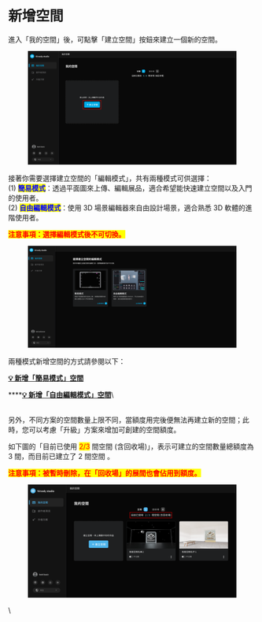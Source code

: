 # 新增空間

進入「我的空間」後，可點擊「建立空間」按鈕來建立一個新的空間。

<figure><img src="../../.gitbook/assets/Frame 8.png" alt=""><figcaption></figcaption></figure>



接著你需要選擇建立空間的「編輯模式」，共有兩種模式可供選擇：\
(1) <mark style="color:blue;">**簡易模式**</mark>：透過平面圖來上傳、編輯展品，適合希望能快速建立空間以及入門的使用者。\
(2) <mark style="color:blue;">**自由編輯模式**</mark>：使用 3D 場景編輯器來自由設計場景，適合熟悉 3D 軟體的進階使用者。

<mark style="color:red;">**注意事項：**</mark><mark style="color:red;">**選擇編輯模式後不可切換。**</mark>

<figure><img src="../../.gitbook/assets/截圖 2023-03-17 下午2.49.07.png" alt=""><figcaption></figcaption></figure>

兩種模式新增空間的方式請參閱以下：

****[**💡 新增「簡易模式」空間**](xin-zeng-jian-yi-mo-shi-kong-jian.md)****

****[**💡 新增「自由編輯模式」空間**](xin-zeng-zi-you-bian-ji-mo-shi-kong-jian.md)\


\
另外，不同方案的空間數量上限不同，當額度用完後便無法再建立新的空間；此時，您可以考慮「升級」方案來增加可創建的空間額度。

如下圖的「目前已使用 <mark style="color:red;">2/3</mark> 間空間 (含回收場)」，表示可建立的空間數量總額度為 3 間，而目前已建立了 2 間空間 。

<mark style="color:red;">**注意事項：被暫時刪除，在「回收場」的展間也會佔用到額度。**</mark>

<figure><img src="../../.gitbook/assets/Frame 17.png" alt=""><figcaption></figcaption></figure>

\
